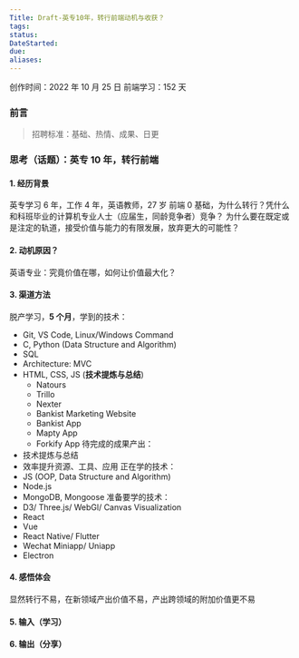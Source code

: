 ```yaml
---
Title: Draft-英专10年，转行前端动机与收获？
tags:
status:
DateStarted:
due:
aliases:
---
```


创作时间：2022 年 10 月 25 日
前端学习：152 天

### 前言

> 招聘标准：基础、热情、成果、日更

### 思考（话题）：英专 10 年，转行前端

#### 1. 经历背景

英专学习 6 年，工作 4 年，英语教师，27 岁
前端 0 基础，为什么转行？凭什么和科班毕业的计算机专业人士（应届生，同龄竞争者）竞争？
为什么要在既定或是注定的轨道，接受价值与能力的有限发展，放弃更大的可能性？

#### 2. 动机原因？

英语专业：究竟价值在哪，如何让价值最大化？

#### 3. 渠道方法

脱产学习，**5 个月**，学到的技术：

- Git, VS Code, Linux/Windows Command
- C, Python (Data Structure and Algorithm)
- SQL
- Architecture: MVC
- HTML, CSS, JS (**技术提炼与总结**)
  - Natours
  - Trillo
  - Nexter
  - Bankist Marketing Website
  - Bankist App
  - Mapty App
  - Forkify App
    待完成的成果产出：
- 技术提炼与总结
- 效率提升资源、工具、应用
  正在学的技术：
- JS (OOP, Data Structure and Algorithm)
- Node.js
- MongoDB, Mongoose
  准备要学的技术：
- D3/ Three.js/ WebGl/ Canvas Visualization
- React
- Vue
- React Native/ Flutter
- Wechat Miniapp/ Uniapp
- Electron

#### 4. 感悟体会

显然转行不易，在新领域产出价值不易，产出跨领域的附加价值更不易

#### 5. 输入（学习）

#### 6. 输出（分享）

